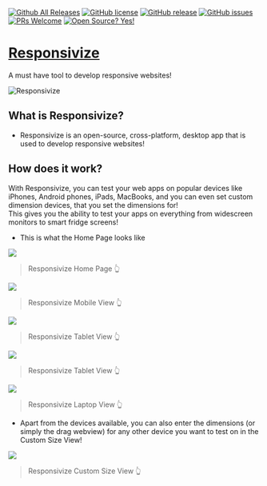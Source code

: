 [![Github All Releases](https://img.shields.io/github/downloads/virejdasani/responsivize/total.svg)]()
[![GitHub license](https://img.shields.io/github/license/virejdasani/responsivize)](https://github.com/virejdasani/responsivize/blob/master/LICENSE)
[![GitHub release](https://img.shields.io/github/release/virejdasani/responsivize)](https://GitHub.com/virejdasani/responsivize/releases/)
[![GitHub issues](https://img.shields.io/github/issues/virejdasani/responsivize)](https://GitHub.com/virejdasani/responsivize/issues/)
[![PRs Welcome](https://img.shields.io/badge/PRs-welcome-brightgreen.svg?style=flat-square)](http://makeapullrequest.com)
[![Open Source? Yes!](https://badgen.net/badge/Open%20Source%20%3F/Yes%21/blue?icon=github)](https://github.com/virejdasani/responsivize/)

# [Responsivize](https://virejdasani.github.io/Responsivize/)
A must have tool to develop responsive websites!

![Responsivize](https://raw.githubusercontent.com/virejdasani/Responsivize/master/assets/AppIcons/ResponsivizeBanner.png)

## What is Responsivize?
- Responsivize is an open-source, cross-platform, desktop app that is used to develop responsive websites!

## How does it work?
With Responsivize, you can test your web apps on popular devices like iPhones, Android phones, iPads, MacBooks, and you can even set custom dimension devices, that you set the dimensions for!         
This gives you the ability to test your apps on everything from widescreen monitors to smart fridge screens!

- This is what the Home Page looks like

![](https://github.com/virejdasani/Responsivize/blob/master/docs/assets/HomePage.png)
> Responsivize Home Page 👆

![](https://github.com/virejdasani/Responsivize/blob/master/docs/assets/Mobile.png)
> Responsivize Mobile View 👆

![](https://github.com/virejdasani/Responsivize/blob/master/docs/assets/Tablets1.png)
> Responsivize Tablet View 👆

![](https://github.com/virejdasani/Responsivize/blob/master/docs/assets/Tablets2.png)
> Responsivize Tablet View 👆

![](https://github.com/virejdasani/Responsivize/blob/master/docs/assets/Laptops1.png)
> Responsivize Laptop View 👆

- Apart from the devices available, you can also enter the dimensions (or simply the drag webview) for any other device you want to test on in the Custom Size View!

![](https://github.com/virejdasani/Responsivize/blob/master/docs/assets/CustomSize.png)
> Responsivize Custom Size View 👆

